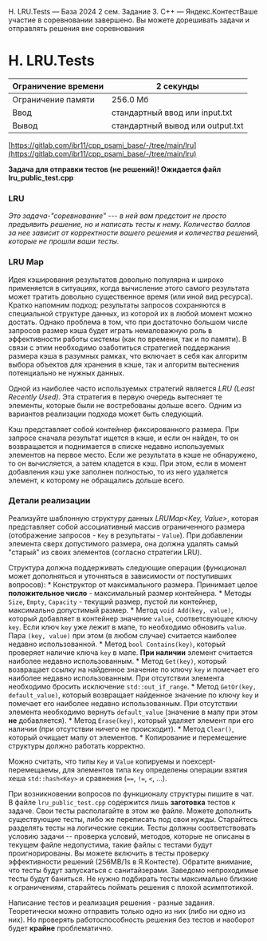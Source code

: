 H. LRU.Tests — База 2024 2 сем. Задание 3. C++ — Яндекс.КонтестВаше участие в соревновании завершено. Вы можете дорешивать задачи и отправлять решения вне соревнования

# H. LRU.Tests

| Ограничение времени | 2 секунды |
| --- | --- |
| Ограничение памяти | 256.0 Мб |
| Ввод | стандартный ввод или input.txt |
| Вывод | стандартный вывод или output.txt |

[https://gitlab.com/ibr11/cpp_psami_base/-/tree/main/lru](https://gitlab.com/ibr11/cpp_psami_base/-/tree/main/lru)

**Задача для отправки тестов (не решений)! Ожидается файл lru_public_test.cpp**

### LRU

*Это задача-"соревнование" --- в ней вам предстоит не просто предъявить решение, но и написать тесты к нему.
Количество баллов за нее зависит от корректности вашего решения и количества решений, которые не прошли ваши тесты.*

### LRU Map

Идея кэширования результатов довольно популярна и широко применяется в ситуациях, когда вычисление этого самого
результата может тратить довольно существенное время (или иной вид ресурса). Кратко напомним подход: результаты запросов
сохраняются в специальной структуре данных, из которой их в любой момент можно достать. Однако проблема в том, что при
достаточно большом числе запросов размер кэша будет играть немаловажную роль в эффективности работы системы (как по
времени, так и по памяти). В связи с этим необходимо озаботиться стратегией поддержания размера кэша в разумных рамках,
что включает в себя как алгоритм выбора объектов для хранения в кэше, так и алгоритм вытеснения потенциально не нужных
данных.

Одной из наиболее часто используемых стратегий является *LRU (Least Recently Used)*. Эта стратегия в первую очередь
вытесняет те элементы, которые были не востребованы дольше всего. Одним из вариантов реализации подхода может быть
следующий.

Кэш представляет собой контейнер фиксированного размера. При запросе сначала результат ищется в кэше, и если он найден,
то он возвращается и поднимается в списке недавно используемых элементов на первое место. Если же результата в кэше не
обнаружено, то он вычисляется, а затем кладется в кэш. При этом, если в момент добавления кэш уже заполнен полностью, то
из него удаляется элемент, к которому не обращались дольше всего.

### Детали реализации

Реализуйте шаблонную структуру данных *LRUMap\<Key, Value>*, которая представляет собой ассоциативный массив
ограниченного размера (отображение запросов - `Key` в результаты - `Value`). При добавлении элемента сверх допустимого
размера, она должна удалять самый "старый" из своих элементов (согласно стратегии LRU).

Структура должна поддерживать следующие операции (функционал может дополняться и уточняться в зависимости от
поступивших вопросов):
\* Конструктор от максимального размера. Принимает целое **положительное число** - максимальный размер контейнера.
\* Методы `Size`, `Empty`, `Capacity` - текущий размер, пустой ли контейнер, максимально допустимый размер.
\* Метод `void Add(key, value)`, который добавляет в контейнер значение `value`, соответсвующее ключу `key`. Если ключ
`key` уже лежит в мапе, то необходимо обновить `value`. Пара `(key, value)` при этом (в любом случае) считается наиболее
недавно использованной.
\* Метод `bool Contains(key)`, который проверяет наличие ключа `key` в мапе. **При наличии** элемент считается наиболее
недавно использованным.
\* Метод `Get(key)`, который возвращает ссылку на найденное значение по ключу `key` и помечает его наиболее недавно
использованным. При отсутствии элемента необходимо бросить исключение `std::out_if_range`.
\* Метод `GetOr(key, default_value)`, который возвращает найденное значение по ключу `key` и помечает его наиболее
недавно использованным. При отсутствии элемента необходимо вернуть `default_value` (значение в мапу при этом **не**
добавляется).
\* Метод `Erase(key)`, который удаляет элемент при его наличии (при отсутствии ничего не происходит).
\* Метод `Clear()`, который очищает мапу от элементов.
\* Копирование и перемещение структуры должно работать корректно.

Можно считать, что типы `Key` и `Value` копируемы и noexcept-перемещаемы, для элементов типа `Key` определены операции
взятия хеша `std::hash<Key>` и сравнения (`==`, `!=`, `<`, ...).

При возникновении вопросов по функционалу структуры пишите в чат. В файле `lru_public_test.cpp` содержится лишь
**заготовка** тестов к задаче. Свои тесты располагайте в этом же файле. Можете дополнить существующие тесты, либо же
переписать под свои нужды. Старайтесь разделять тесты на логические секции. Тесты должны соответствовать условию задачи
-- проверка условий, методов, которые не описаны в текущем файле недопустима, такие файлы с тестами будут
проигнорированы. Вы можете включить в тесты проверку эффективности решений (256MB/1s в Я.Контесте). Обратите внимание,
что тесты будут запускаться с санитайзерами. Заведомо непроходимые тесты будут баниться. Не нужно подбирать тесты
максимально близкие к ограничениям, старайтесь поймать решения с плохой асимптотикой.

Написание тестов и реализация решения - разные задания. Теоретически можно отправить только одно из них (либо ни одно из
них). Но проверять работоспособность решения без тестов и наоборот будет **крайне** проблематично.
